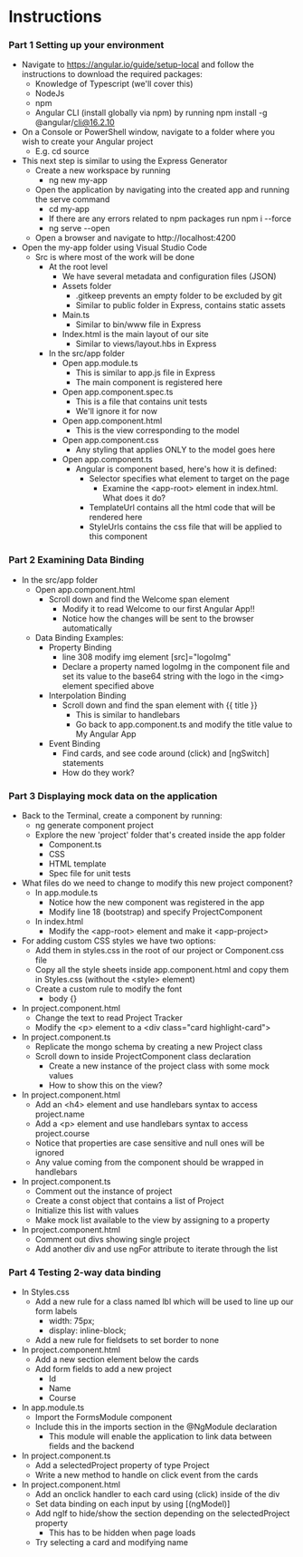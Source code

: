 # Instructions

### Part 1 Setting up your environment

- Navigate to https://angular.io/guide/setup-local and follow the instructions to download the required packages:
    - Knowledge of Typescript (we'll cover this)
    - NodeJs
    - npm
    - Angular CLI (install globally via npm) by running npm install -g @angular/cli@16.2.10
- On a Console or PowerShell window, navigate to a folder where you wish to create your Angular project
    - E.g. cd source
- This next step is similar to using the Express Generator
    - Create a new workspace by running
        - ng new my-app
    - Open the application by navigating into the created app and running the serve command
        - cd my-app
        - If there are any errors related to npm packages run npm i --force
        - ng serve --open
    - Open a browser and navigate to http://localhost:4200
- Open the my-app folder using Visual Studio Code
    - Src is where most of the work will be done
        - At the root level
            - We have several metadata and configuration files (JSON)
            - Assets folder
                - .gitkeep prevents an empty folder to be excluded by git
                - Similar to public folder in Express, contains static assets
            - Main.ts
                - Similar to bin/www file in Express
            - Index.html is the main layout of our site
                - Similar to views/layout.hbs in Express 
        - In the src/app folder
            - Open app.module.ts
                - This is similar to app.js file in Express
                - The main component is registered here
            - Open app.component.spec.ts
                - This is a file that contains unit tests
                - We'll ignore it for now
            - Open app.component.html
                - This is the view corresponding to the model
            - Open app.component.css
                - Any styling that applies ONLY to the model goes here
            - Open app.component.ts
                - Angular is component based, here's how it is defined:
                    - Selector specifies what element to target on the page
                        - Examine the \<app-root> element in index.html. What does it do?
                    - TemplateUrl contains all the html code that will be rendered here
                    - StyleUrls contains the css file that will be applied to this component

### Part 2 Examining Data Binding

- In the src/app folder
    - Open app.component.html
        - Scroll down and find the Welcome span element
            - Modify it to read Welcome to our first Angular App!!
            - Notice how the changes will be sent to the browser automatically
    - Data Binding Examples:
        - Property Binding
            - line 308 modify img element [src]="logoImg"
            - Declare a property named logoImg in the component file and set its value to the base64 string with the logo in the \<img> element specified above
        - Interpolation Binding
            - Scroll down and find the span element with {{ title }}
                - This is similar to handlebars
                - Go back to app.component.ts and modify the title value to My Angular App
        - Event Binding
            - Find cards, and see code around (click) and [ngSwitch] statements
            - How do they work?
        
### Part 3 Displaying mock data on the application

- Back to the Terminal, create a component by running:
    - ng generate component project
    - Explore the new 'project' folder that's created inside the app folder
        - Component.ts
        - CSS
        - HTML template
        - Spec file for unit tests
- What files do we need to change to modify this new project component?
    - In app.module.ts
        - Notice how the new component was registered in the app
        - Modify line 18 (bootstrap) and specify ProjectComponent
    - In index.html
        - Modify the \<app-root> element and make it \<app-project>
- For adding custom CSS styles we have two options:
    - Add them in styles.css in the root of our project or Component.css file
    - Copy all the style sheets inside app.component.html and copy them in Styles.css (without the \<style> element)
    - Create a custom rule to modify the font
        - body {}
- In project.component.html
    - Change the text to read Project Tracker
    - Modify the \<p> element to a \<div class="card  highlight-card">
- In project.component.ts
    - Replicate the mongo schema by creating a new Project class
    - Scroll down to inside ProjectComponent class declaration
        - Create a new instance of the project class with some mock values
        - How to show this on the view?
- In project.component.html
    - Add an \<h4> element and use handlebars syntax to access project.name
    - Add a \<p> element and use handlebars syntax to access project.course
    - Notice that properties are case sensitive and null ones will be ignored
    - Any value coming from the component should be wrapped in handlebars
- In project.component.ts
    - Comment out the instance of project
    - Create a const object that contains a list of Project
    - Initialize this list with values
    - Make mock list available to the view by assigning to a property
- In project.component.html
    - Comment out divs showing single project
    - Add another div and use ngFor attribute to iterate through the list

### Part 4 Testing 2-way data binding

- In Styles.css
    - Add a new rule for a class named lbl which will be used to line up our form labels
        - width: 75px;
        - display: inline-block;
    - Add a new rule for fieldsets to set border to none
- In project.component.html
    - Add a new section element below the cards
    - Add form fields to add a new project
        - Id
        - Name
        - Course
- In app.module.ts
    - Import the FormsModule component
    - Include this in the imports section in the @NgModule declaration
        - This module will enable the application to link data between fields and the backend
- In project.component.ts
    - Add a selectedProject property of type Project
    - Write a new method to handle on click event from the cards
- In project.component.html
    - Add an onclick handler to each card using (click) inside of the div
    - Set data binding on each input by using [(ngModel)]
    - Add ngIf to hide/show the section depending on the selectedProject property
        - This has to be hidden when page loads
    - Try selecting a card and modifying name
